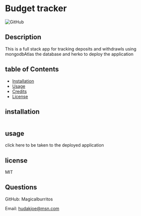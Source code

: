 

  # Budget tracker

  ![GitHub](https://img.shields.io/github/license/Magicalburritos/Budget-tracker19)
  
## Description

This is a full stack app for tracking deposits and withdrawls using mongodbAtlas the database and herko to deploy the application

## table of Contents
* [Installation](#installation)
* [Usage](#usage)
* [Credits](#credits)
* [License](#license)

## installation

```

```

## usage
click here to be taken to the deployed application
 
 
## license
MIT

## Questions

GitHub: Magicalburritos

Email: hudakjoe@msn.com
